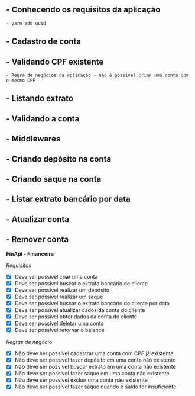 ##  - Conhecendo os requisitos da aplicação
    - yarn add uuid
##  - Cadastro de conta
##  - Validando CPF existente
    - Regra de negócios da aplicação - não é possível criar uma conta com o mesmo CPF
##  - Listando extrato
##  - Validando a conta
##  - Middlewares
##  - Criando depósito na conta
##  - Criando saque na conta
##  - Listar extrato bancário por data
##  - Atualizar conta
##  - Remover conta

**FinApi - Financeira**

*Requisitos*

- [x] Deve ser possível criar uma conta
- [x] Deve ser possível buscar o extrato bancário do cliente
- [x] Deve ser possível realizar um depósito
- [x] Deve ser possível realizar um saque
- [x] Deve ser possível buscar o extrato bancário do cliente por data
- [x] Deve ser possível atualizar dados da conta do cliente
- [x] Deve ser possível obter dados da conta do cliente
- [x] Deve ser possível deletar uma conta
- [x] Deve ser possível retornar o balance

*Regras de negócio*

- [x] Não deve ser possível cadastrar uma conta com CPF já existente
- [x] Não deve ser possível fazer depósito em uma conta não existente
- [x] Não deve ser possível buscar extrato em uma conta não existente
- [x] Não deve ser possível fazer saque em uma conta não existente
- [x] Não deve ser possível excluir uma conta não existente
- [x] Não deve ser possível fazer saque quando o saldo for insuficiente
